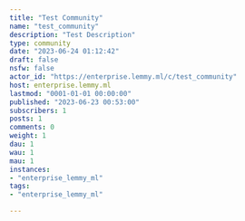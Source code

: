 ```yaml
---
title: "Test Community" 
name: "test_community"
description: "Test Description"
type: community
date: "2023-06-24 01:12:42"
draft: false
nsfw: false
actor_id: "https://enterprise.lemmy.ml/c/test_community"
host: enterprise.lemmy.ml
lastmod: "0001-01-01 00:00:00"
published: "2023-06-23 00:53:00"
subscribers: 1
posts: 1
comments: 0
weight: 1
dau: 1
wau: 1
mau: 1
instances:
- "enterprise_lemmy_ml"
tags: 
- "enterprise_lemmy_ml"

---
```

